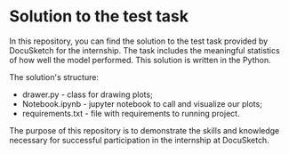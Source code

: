 # Solution to the test task

In this repository, you can find the solution to the test task provided by DocuSketch for the internship. The task includes the meaningful statistics of how well the model performed. This solution is written in the Python.

The solution's structure:

- drawer.py - class for drawing plots;
- Notebook.ipynb - jupyter notebook to call and visualize our plots;
- requirements.txt - file with requirements to running project.

The purpose of this repository is to demonstrate the skills and knowledge necessary for successful participation in the internship at DocuSketch.
